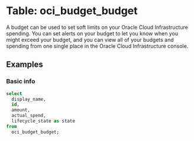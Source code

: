 # Table: oci_budget_budget

A budget can be used to set soft limits on your Oracle Cloud Infrastructure spending. You can set alerts on your budget to let you know when you might exceed your budget, and you can view all of your budgets and spending from one single place in the Oracle Cloud Infrastructure console.

## Examples

### Basic info

```sql
select
  display_name,
  id,
  amount,
  actual_spend,
  lifecycle_state as state
from
  oci_budget_budget;
```
